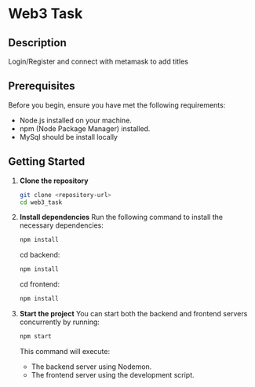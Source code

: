 # Web3 Task

## Description
Login/Register and connect with metamask to add titles

## Prerequisites
Before you begin, ensure you have met the following requirements:
- Node.js installed on your machine.
- npm (Node Package Manager) installed.
- MySql should be install locally

## Getting Started

1. **Clone the repository**
   ```bash
   git clone <repository-url>
   cd web3_task
   ```

2. **Install dependencies**
   Run the following command to install the necessary dependencies:
   ```bash
   npm install
   ```

   cd backend:
   ```bash
   npm install
   ```

   cd frontend:
   ```bash
   npm install
   ```

3. **Start the project**
   You can start both the backend and frontend servers concurrently by running:
   ```bash
   npm start
   ```

   This command will execute:
   - The backend server using Nodemon.
   - The frontend server using the development script.


